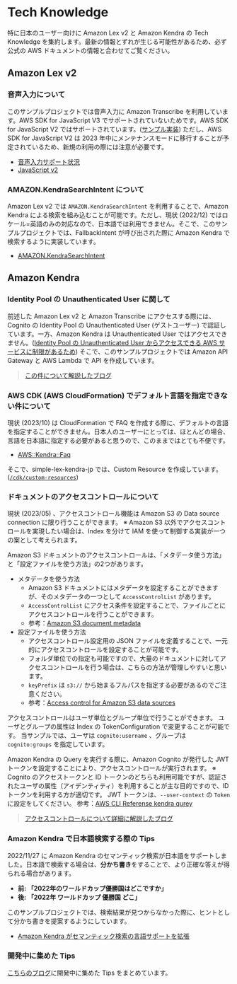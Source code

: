 # Tech Knowledge

特に日本のユーザー向けに Amazon Lex v2 と Amazon Kendra の Tech Knowledge を集約します。最新の情報とずれが生じる可能性があるため、必ず公式の AWS ドキュメントの情報と合わせてご覧ください。

## Amazon Lex v2

### 音声入力について

このサンプルプロジェクトでは音声入力に Amazon Transcribe を利用しています。AWS SDK for JavaScript V3 でサポートされていないためです。AWS SDK for JavaScript V2 ではサポートされています。([サンプル実装](https://github.com/aws-samples/aws-lex-web-ui)) ただし、AWS SDK for JavaScript V2 は 2023 年中にメンテナンスモードに移行することが予定されているため、新規の利用の際には注意が必要です。

- [音声入力サポート状況](https://docs.aws.amazon.com/ja_jp/lexv2/latest/dg/API_runtime_StartConversation.html)
- [JavaScript v2](https://github.com/aws/aws-sdk-js)

### AMAZON.KendraSearchIntent について

Amazon Lex v2 では `AMAZON.KendraSearchIntent` を利用することで、Amazon Kendra による検索を組み込むことが可能です。ただし、現状 (2022/12) ではロケール=英語のみの対応なので、日本語では利用できません。そこで、このサンプルプロジェクトでは、FallbackIntent が呼び出された際に Amazon Kendra で検索するように実装しています。

- [AMAZON.KendraSearchIntent](https://docs.aws.amazon.com/ja_jp/lexv2/latest/dg/built-in-intent-kendra-search.html)

## Amazon Kendra

### Identity Pool の Unauthenticated User に関して

前述した Amazon Lex v2 と Amazon Transcribe にアクセスする際には、Cognito の Identity Pool の Unauthenticated User (ゲストユーザー) で認証しています。一方、Amazon Kendra は Unauthenticated User ではアクセスできません。([Identity Pool の Unauthenticated User からアクセスできる AWS サービスに制限があるため](https://docs.aws.amazon.com/cognito/latest/developerguide/iam-roles.html#access-policies)) そこで、このサンプルプロジェクトでは Amazon API Gateway と AWS Lambda で API を作成しています。

> [この件について解説したブログ](https://prototyping-blog.com/blog/identity-pool-unauth)

### AWS CDK (AWS CloudFormation) でデフォルト言語を指定できない件について

現状 (2023/10) は CloudFormation で FAQ を作成する際に、デフォルトの言語を指定することができません。日本人のユーザーにとっては、ほとんどの場合、言語を日本語に指定する必要があると思うので、このままではとても不便です。

- [AWS::Kendra::Faq](https://docs.aws.amazon.com/AWSCloudFormation/latest/UserGuide/aws-resource-kendra-faq.html)

そこで、simple-lex-kendra-jp では、Custom Resource を作成しています。([`/cdk/custom-resources`](/cdk/custom-resources))

### ドキュメントのアクセスコントロールについて

現状 (2023/05) 、アクセスコントロール機能は Amazon S3 の Data source connection に限り行うことができます。
※ Amazon S3 以外でアクセスコントロールを実現したい場合は、Index を分けて IAM を使って制御する実装が一つの案として考えられます。

Amazon S3 ドキュメントのアクセスコントロールは、「メタデータ使う方法」と「設定ファイルを使う方法」の2つがあります。
* メタデータを使う方法
  * Amazon S3 ドキュメントにはメタデータを設定することができますが、そのメタデータの一つとして `AccessControlList` があります。
  * `AccessControlList` にアクセス条件を設定することで、ファイルごとにアクセスコントロールを行うことができます。
  * 参考：[Amazon S3 document metadata](https://docs.aws.amazon.com/kendra/latest/dg/s3-metadata.html)
* 設定ファイルを使う方法
  * アクセスコントロール設定用の JSON ファイルを定義することで、一元的にアクセスコントロールを設定することが可能です。
  * フォルダ単位での指定も可能ですので、大量のドキュメントに対してアクセスコントロールを行う場合は、こちらの方法が管理しやすいと思います。
  * `keyPrefix` は `s3://` から始まるフルパスを指定する必要があるのでご注意ください。
  * 参考：[Access control for Amazon S3 data sources](https://docs.aws.amazon.com/kendra/latest/dg/s3-acl.html)

アクセスコントロールはユーザ単位とグループ単位で行うことができます。
ユーザとグループの属性は Index の TokenConfiguration で変更することが可能です。
当サンプルでは、ユーザは `cognito:username` 、グループは `cognito:groups` を指定しています。

Amazon Kendra の Query を実行する際に、Amazon Cognito が発行した JWT トークンを設定することにより、アクセスコントロールが実行されます。
※ Cognito のアクセストークンと ID トークンのどちらも利用可能ですが、認証されたユーザの属性（アイデンティティ）を利用することが主な目的ですので、ID トークンを利用する方が適切です。
JWT トークンは、`--user-context` の `Token` に設定をしてください。
参考：[AWS CLI Referense kendra qurey](https://awscli.amazonaws.com/v2/documentation/api/latest/reference/kendra/query.html)

> [アクセスコントロールについて詳細に解説したブログ](https://prototyping-blog.com/blog/kendra-s3-access-control)

### Amazon Kendra で日本語検索する際の Tips

2022/11/27 に Amazon Kendra のセマンティック検索が日本語をサポートしました。日本語で検索する場合は、**分かち書き**をすることで、より正確な答えが得られる場合があります。

- **前: 「2022年のワールドカップ優勝国はどこですか」**
- **後: 「2022年 ワールドカップ 優勝国 どこ」**

このサンプルプロジェクトでは、検索結果が見つからなかった際に、ヒントとして分かち書きを提案するようにしています。

- [Amazon Kendra がセマンティック検索の言語サポートを拡張](https://aws.amazon.com/jp/about-aws/whats-new/2022/11/amazon-kendra-expanded-language-support-semantic/)

### 開発中に集めた Tips

[こちらのブログ](https://prototyping-blog.com/blog/lex-kendra-dev)に開発中に集めた Tips をまとめています。
